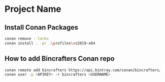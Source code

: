 # Project Name

## Install Conan Packages

```bash
conan remove --locks
conan install . -pr .\profiles\vs2019-x64
```

## How to add Bincrafters Conan repo

```bash
conan remote add bincrafters https://api.bintray.com/conan/bincrafters/public-conan
conan user -p <APIKEY> -r bincrafters <USERNAME>
```
